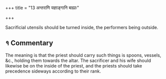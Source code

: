 +++
title = "13 अन्तराणि यज्ञाङ्गानि बाह्याः"

+++

Sacrificial utensils should be turned inside, the performers being outside.

## १ Commentary

The meaning is that the priest should carry such things is spoons, vessels, &c., holding them towards the altar. The sacrificer and his wife should likewise be on the inside of the priest, and the priests should take precedence sideways according to their rank.
